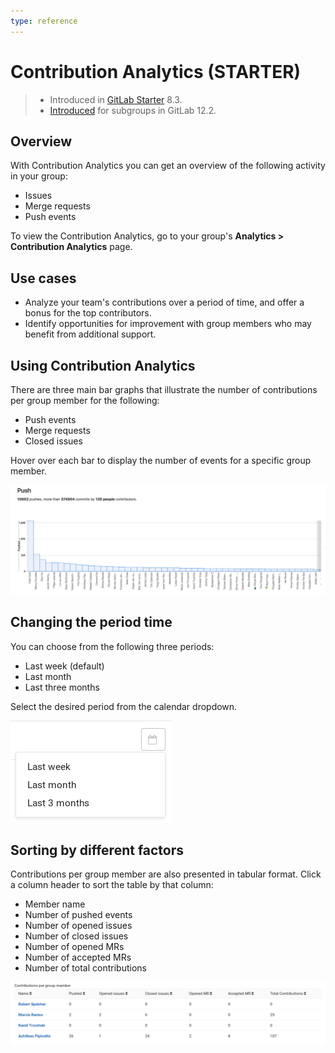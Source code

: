 ```yaml
---
type: reference
---
```


# Contribution Analytics **(STARTER)**

> - Introduced in [GitLab Starter](https://about.gitlab.com/pricing/) 8.3.
> - [Introduced](https://gitlab.com/gitlab-org/gitlab/issues/3090) for subgroups in GitLab 12.2.

## Overview

With Contribution Analytics you can get an overview of the following activity in your
group:

- Issues
- Merge requests
- Push events

To view the Contribution Analytics, go to your group's **Analytics > Contribution Analytics**
page.

## Use cases

- Analyze your team's contributions over a period of time, and offer a bonus for the top
  contributors.
- Identify opportunities for improvement with group members who may benefit from additional
  support.

## Using Contribution Analytics

There are three main bar graphs that illustrate the number of contributions per group
member for the following:

- Push events
- Merge requests
- Closed issues

Hover over each bar to display the number of events for a specific group member.

![Contribution analytics bar graphs](img/group_stats_graph.png)

## Changing the period time

You can choose from the following three periods:

- Last week (default)
- Last month
- Last three months

Select the desired period from the calendar dropdown.

![Contribution analytics choose period](img/group_stats_cal.png)

## Sorting by different factors

Contributions per group member are also presented in tabular format. Click a column header to sort the table by that column:

- Member name
- Number of pushed events
- Number of opened issues
- Number of closed issues
- Number of opened MRs
- Number of accepted MRs
- Number of total contributions

![Contribution analytics contributions table](img/group_stats_table.png)

<!-- ## Troubleshooting

Include any troubleshooting steps that you can foresee. If you know beforehand what issues
one might have when setting this up, or when something is changed, or on upgrading, it's
important to describe those, too. Think of things that may go wrong and include them here.
This is important to minimize requests for support, and to avoid doc comments with
questions that you know someone might ask.

Each scenario can be a third-level heading, e.g. `### Getting error message X`.
If you have none to add when creating a doc, leave this section in place
but commented out to help encourage others to add to it in the future. -->
